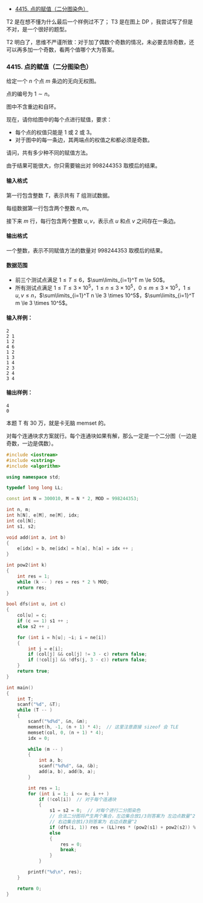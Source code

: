 
<!-- @import "[TOC]" {cmd="toc" depthFrom=1 depthTo=6 orderedList=false} -->

<!-- code_chunk_output -->

- [4415. 点的赋值（二分图染色）](#4415-点的赋值二分图染色)

<!-- /code_chunk_output -->

T2 是在想不懂为什么最后一个样例过不了； T3 是在图上 DP ，我尝试写了但是不对，是一个很好的题型。

T2 明白了，思维不严谨所致：对于加了偶数个奇数的情况，未必要去除奇数，还可以再多加一个奇数，看两个值哪个大为答案。

### 4415. 点的赋值（二分图染色）

给定一个 $n$ 个点 $m$ 条边的无向无权图。

点的编号为 $1 \sim n$。

图中不含重边和自环。

现在，请你给图中的每个点进行赋值，要求：

- 每个点的权值只能是 $1$ 或 $2$ 或 $3$。
- 对于图中的每一条边，其两端点的权值之和都必须是奇数。

请问，共有多少种不同的赋值方法。

由于结果可能很大，你只需要输出对 $998244353$ 取模后的结果。

<h4>输入格式</h4>

第一行包含整数 $T$，表示共有 $T$ 组测试数据。

每组数据第一行包含两个整数 $n,m$。

接下来 $m$ 行，每行包含两个整数 $u,v$，表示点 $u$ 和点 $v$ 之间存在一条边。

<h4>输出格式</h4>

一个整数，表示不同赋值方法的数量对 $998244353$ 取模后的结果。

<h4>数据范围</h4>

- 前三个测试点满足 $1 \le T \le 6$，$\sum\limits_{i=1}^T m \le 50$。
- 所有测试点满足 $1 \le T \le 3 \times 10^5$，$1 \le n \le 3 \times 10^5$，$0 \le m \le 3 \times 10^5$，$1 \le u,v \le n$，$\sum\limits_{i=1}^T n \le 3 \times 10^5$，$\sum\limits_{i=1}^T m \le 3 \times 10^5$。

<h4>输入样例：</h4>

```
2
2 1
1 2
4 6
1 2
1 3
1 4
2 3
2 4
3 4
```

<h4>输出样例：</h4>

```
4
0
```

本题 T 有 30 万，就是卡无脑 memset 的。

对每个连通块求方案就行。每个连通块如果有解，那么一定是一个二分图（一边是奇数，一边是偶数）。

```cpp
#include <iostream>
#include <cstring>
#include <algorithm>

using namespace std;

typedef long long LL;

const int N = 300010, M = N * 2, MOD = 998244353;

int n, m;
int h[N], e[M], ne[M], idx;
int col[N];
int s1, s2;

void add(int a, int b)
{
    e[idx] = b, ne[idx] = h[a], h[a] = idx ++ ;
}

int pow2(int k)
{
    int res = 1;
    while (k -- ) res = res * 2 % MOD;
    return res;
}

bool dfs(int u, int c)
{
    col[u] = c;
    if (c == 1) s1 ++ ;
    else s2 ++ ;

    for (int i = h[u]; ~i; i = ne[i])
    {
        int j = e[i];
        if (col[j] && col[j] != 3 - c) return false;
        if (!col[j] && !dfs(j, 3 - c)) return false;
    }
    return true;
}

int main()
{
    int T;
    scanf("%d", &T);
    while (T -- )
    {
        scanf("%d%d", &n, &m);
        memset(h, -1, (n + 1) * 4);  // 这里注意直接 sizeof 会 TLE
        memset(col, 0, (n + 1) * 4);
        idx = 0;

        while (m -- )
        {
            int a, b;
            scanf("%d%d", &a, &b);
            add(a, b), add(b, a);
        }

        int res = 1;
        for (int i = 1; i <= n; i ++ )
            if (!col[i])  // 对于每个连通块
            {
                s1 = s2 = 0;  // 对每个进行二分图染色
                // 合法二分图将产生两个集合，左边集合放1/3则答案为 左边点数量^2
                // 右边集合放1/3则答案为 右边点数量^2
                if (dfs(i, 1)) res = (LL)res * (pow2(s1) + pow2(s2)) % MOD;
                else
                {
                    res = 0;
                    break;
                }
            }

        printf("%d\n", res);
    }

    return 0;
}
```
